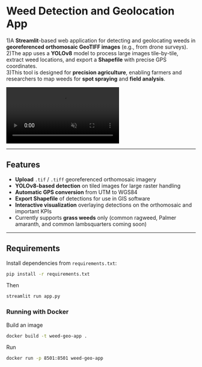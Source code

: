 # Weed Detection and Geolocation App

1)A **Streamlit**-based web application for detecting and geolocating weeds in **georeferenced orthomosaic GeoTIFF images** (e.g., from drone surveys).  
2)The app uses a **YOLOv8** model to process large images tile-by-tile, extract weed locations, and export a **Shapefile** with precise GPS coordinates.  
3)This tool is designed for **precision agriculture**, enabling farmers and researchers to map weeds for **spot spraying** and **field analysis**.

<video src="https://github.com/user-attachments/assets/0840c78a-67aa-4a64-93ea-2e70dde0fe95"
       controls playsinline muted loop style="max-width:100%; height:auto;">
</video>

---

## Features
- **Upload** `.tif` / `.tiff` georeferenced orthomosaic imagery
- **YOLOv8-based detection** on tiled images for large raster handling
- **Automatic GPS conversion** from UTM to WGS84
- **Export Shapefile** of detections for use in GIS software
- **Interactive visualization** overlaying detections on the orthomosaic and important KPIs
- Currently supports **grass weeds** only (common ragweed, Palmer amaranth, and common lambsquarters coming soon)

---


## Requirements
Install dependencies from `requirements.txt`:

```bash
pip install -r requirements.txt
```
Then

```bash
streamlit run app.py
```

### Running with Docker
Build an image
```bash
docker build -t weed-geo-app .
```

Run 
```bash
docker run -p 8501:8501 weed-geo-app
```

